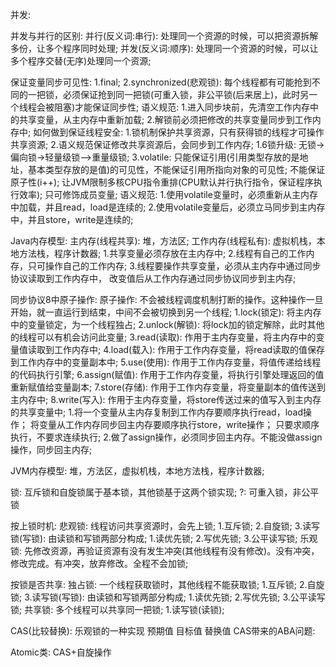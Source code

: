 并发:

并发与并行的区别:
    并行(反义词:串行): 处理同一个资源的时候，可以把资源拆解多份，让多个程序同时处理;
    并发(反义词:顺序): 处理同一个资源的时候，可以让多个程序交替(无序)处理同一个资源;

保证变量同步可见性:
    1.final;
    2.synchronized(悲观锁): 每个线程都有可能抢到不同的一把锁，必须保证抢到同一把锁(可重入锁，非公平锁(后来居上)，此时另一个线程会被阻塞)才能保证同步性;
        语义规范:
            1.进入同步块前，先清空工作内存中的共享变量，从主内存中重新加载;
            2.解锁前必须把修改的共享变量同步到工作内存中;
        如何做到保证线程安全:
            1.锁机制保护共享资源，只有获得锁的线程才可操作共享资源;
            2.语义规范保证修改共享资源后，会同步到工作内存;
        1.6锁升级: 无锁->偏向锁->轻量级锁—>重量级锁;
    3.volatile: 只能保证引用(引用类型存放的是地址，基本类型存放的是值)的可见性，不能保证引用所指向对象的可见性;
                不能保证原子性(i++);
                让JVM限制多核CPU指令重排(CPU默认并行执行指令，保证程序执行效率);
                只可修饰成员变量;
        语义规范:
            1.使用volatile变量时，必须重新从主内存中加载，并且read，load是连续的;
            2.使用volatile变量后，必须立马同步到主内存中，并且store，write是连续的;

Java内存模型:
    主内存(线程共享): 堆，方法区;
    工作内存(线程私有): 虚拟机栈，本地方法栈，程序计数器;
    1.共享变量必须存放在主内存中;
    2.线程有自己的工作内存，只可操作自己的工作内存;
    3.线程要操作共享变量，必须从主内存中通过同步协议读取到工作内存中，
      改变值后从工作内存通过同步协议同步到主内存;

同步协议8中原子操作:
    原子操作: 不会被线程调度机制打断的操作。这种操作一旦开始，就一直运行到结束，中间不会被切换到另一个线程;
    1.lock(锁定): 将主内存中的变量锁定，为一个线程独占;
    2.unlock(解锁): 将lock加的锁定解除，此时其他的线程可以有机会访问此变量;
    3.read(读取): 作用于主内存变量，将主内存中的变量值读取到工作内存中;
    4.load(载入): 作用于工作内存变量，将read读取的值保存到工作内存中的变量副本中;
    5.use(使用): 作用于工作内存变量，将值传递给线程的代码执行引擎;
    6.assign(赋值): 作用于工作内存变量，将执行引擎处理返回的值重新赋值给变量副本;
    7.store(存储): 作用于工作内存变量，将变量副本的值传送到主内存中;
    8.write(写入): 作用于主内存变量，将store传送过来的值写入到主内存的共享变量中;
1.将一个变量从主内存复制到工作内存要顺序执行read，load操作；
  将变量从工作内存同步回主内存要顺序执行store，write操作；
  只要求顺序执行，不要求连续执行;
2.做了assign操作，必须同步回主内存。不能没做assign操作，同步回主内存;

JVM内存模型:
    堆，方法区，虚拟机栈，本地方法栈，程序计数器;

锁: 互斥锁和自旋锁属于基本锁，其他锁基于这两个锁实现;
?: 可重入锁，非公平锁

按上锁时机:
    悲观锁: 线程访问共享资源时，会先上锁;
        1.互斥锁;
        2.自旋锁;
        3.读写锁(写锁): 由读锁和写锁两部分构成;
            1.读优先锁;
            2.写优先锁;
            3.公平读写锁;
    乐观锁: 先修改资源，再验证资源有没有发生冲突(其他线程有没有修改)。没有冲突，修改完成。有冲突，放弃修改。全程不会加锁;

按锁是否共享:
    独占锁: 一个线程获取锁时，其他线程不能获取锁;
        1.互斥锁;
        2.自旋锁;
        3.读写锁(写锁): 由读锁和写锁两部分构成;
            1.读优先锁;
            2.写优先锁;
            3.公平读写锁;
    共享锁: 多个线程可以共享同一把锁;
        1.读写锁(读锁);

CAS(比较替换): 乐观锁的一种实现
    预期值
    目标值
    替换值
CAS带来的ABA问题:

Atomic类: CAS+自旋操作
    

